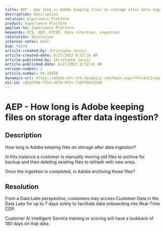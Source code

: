 ```yaml
---
title: AEP - How long is Adobe keeping files on storage after data ingestion?
description: Description
solution: Experience Platform
product: Experience Platform
applies-to: Experience Platform
keywords: KCS, AEP, RTCDP, data retention, ingestion
resolution: Resolution
internal-notes: null
bug: false
article-created-by: Christophe Jossic
article-created-date: 6/27/2022 8:52:24 AM
article-published-by: Christophe Jossic
article-published-date: 6/27/2022 8:52:41 AM
version-number: 2
article-number: KA-19958
dynamics-url: https://adobe-ent.crm.dynamics.com/main.aspx?forceUCI=1&pagetype=entityrecord&etn=knowledgearticle&id=f1792875-f6f5-ec11-bb3d-000d3a5b0082
exl-id: c8332f00-f554-4b76-9f2c-730ffb6215d0
---
```

# AEP - How long is Adobe keeping files on storage after data ingestion?

## Description


How long is Adobe keeping files on storage after data ingestion?

 In this instance a customer is manually moving old files to archive for backup and then deleting existing files to refresh with new ones.

Once the ingestion is completed, is Adobe archiving those files?




## Resolution


From a Data Lake perspective, customers may access Customer Data in the Data Lake for up to 7 days solely to facilitate data onboarding into Real-Time CDP.

Customer AI Intelligent Service training or scoring will have a lookback of 180 days on that data.
